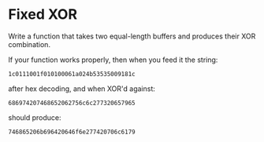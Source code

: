 # Fixed XOR
Write a function that takes two equal-length buffers and produces their XOR combination.<br>

If your function works properly, then when you feed it the string:
```
1c0111001f010100061a024b53535009181c
```

after hex decoding, and when XOR'd against: 

```
686974207468652062756c6c277320657965
```

should produce: 
```
746865206b696420646f6e277420706c6179
```